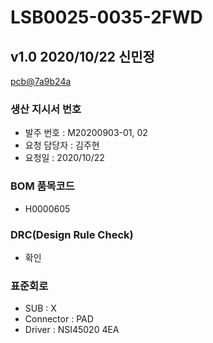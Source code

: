 # LSB0025-0035-2FWD

## v1.0 2020/10/22 신민정
[pcb@7a9b24a](https://github.com/enthusapp/pcb/commit/7a9b24a4804be67cdfb25a0fd7288be293d49da9)

### 생산 지시서 번호
* 발주 번호 : M20200903-01, 02
* 요청 담당자 : 김주현
* 요청일 : 2020/10/22

### BOM 품목코드
* H0000605

### DRC(Design Rule Check)
* 확인

### 표준회로
* SUB : X
* Connector : PAD
* Driver : NSI45020 4EA